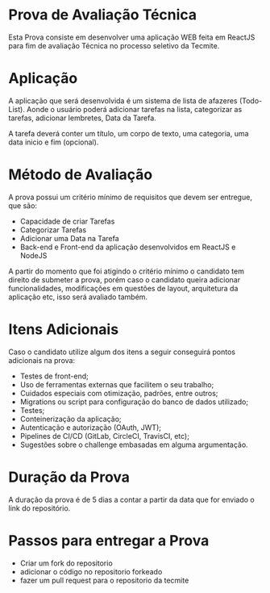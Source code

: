 # Prova de Avaliação Técnica

Esta Prova consiste em desenvolver uma aplicação WEB feita em ReactJS para fim de avaliação Técnica no processo seletivo da Tecmite.

# Aplicação

A aplicação que será desenvolvida é um sistema de lista de afazeres (Todo-List). Aonde o usuário poderá adicionar tarefas na lista, categorizar as tarefas, adicionar lembretes, Data da Tarefa.

A tarefa deverá conter um título, um corpo de texto, uma categoria, uma data inicio e fim (opcional).

# Método de Avaliação

A prova possui um critério mínimo de requisitos que devem ser entregue, que são:

 - Capacidade de criar Tarefas
 - Categorizar Tarefas
 - Adicionar uma Data na Tarefa
 - Back-end e Front-end da aplicação desenvolvidos em ReactJS e NodeJS

A partir do momento que foi atigindo o critério mínimo o candidato tem direito de submeter a prova, porém caso o candidato queira adicionar funcionalidades, modificações em questões de layout, arquitetura da aplicação etc, isso será avaliado também.

# Itens Adicionais

Caso o candidato utilize algum dos itens a seguir conseguirá pontos adicionais na prova:

- Testes de front-end;
- Uso de ferramentas externas que facilitem o seu trabalho;
- Cuidados especiais com otimização, padrões, entre outros;
- Migrations ou script para configuração do banco de dados utilizado;
- Testes;
- Conteinerização da aplicação;
- Autenticação e autorização (OAuth, JWT);
- Pipelines de CI/CD (GitLab, CircleCI, TravisCI, etc);
- Sugestões sobre o challenge embasadas em alguma argumentação.

# Duração da Prova

A duração da prova é de 5 dias a contar a partir da data que for enviado o link do repositório.

# Passos para entregar a Prova

 - Criar um fork do repositorio
 - adicionar o código no repositorio forkeado
 - fazer um pull request para o repositorio da tecmite
